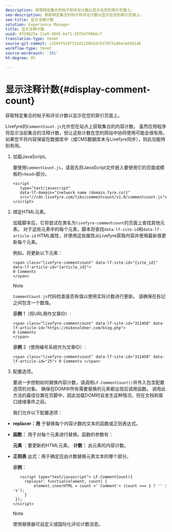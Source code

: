 ```yaml
---
description: 获取特定集合的帖子和评论计数以显示在您的索引页面上。
seo-description: 获取特定集合的帖子和评论计数以显示在您的索引页面上。
seo-title: 显示注释计数
solution: Experience Manager
title: 显示注释计数
uuid: 0f39b25e-11e0-4945-be71-55fb4798b6c7
translation-type: tm+mt
source-git-commit: c2594f919f153d1230b3dc0370f31d64cb698146
workflow-type: tm+mt
source-wordcount: '381'
ht-degree: 0%

---
```



# 显示注释计数{#display-comment-count}

获取特定集合的帖子和评论计数以显示在您的索引页面上。

Livefyre的`CommentCount.js`允许您在站点上获取集合的内容计数。 虽然应用程序将显示当前集合的注释计数，但让这些计数在您的网站中协同使用可能会很有用。 如果您不将内容保留在数据库中（或CMS数据库未与Livefyre同步），则此功能特别有用。

1. 加载JavaScript。

   要使用`CommentCount.js`，请首先将JavaScript文件嵌入要使用它的页面或模板的`<head>`部分。

   ```
   <script 
      type="text/javascript" 
      data-lf-domain="{network name (domain.fyre.co)}" 
      src="//cdn.livefyre.com/libs/commentcount/v1.0/commentcount.js"> 
   </script>
   ```

1. 绑定HTML元素。

   加载脚本后，它将尝试在类名为`livefyre-commentcount`的页面上查找其他元素。 对于这些元素中的每个元素，脚本将查找`data-lf-site-id`和`data-lf-article-id` HTML属性，并使用这些属性从Livefyre获取内容并使用最新值更新每个元素。

   例如，将更新以下元素：

   ```
   <span class="livefyre-commentcount" data-lf-site-id="{site_id}" data-lf-article-id="{article_id}"> 
   0 Comments  
   </span>
   ```

   >[!NOTE]
   >
   >`CommentCount.js`代码检查是否有值以使用实际计数进行更新。 请确保在标记之间包含一个数值。

   **示例** 1（将URL用作文章ID）:

   ```
   <span class="livefyre-commentcount" data-lf-site-id="311458" data-lf-article-id="https://mikesoldner.com/blog.php">  
   0 Comments  
   </span>
   ```

   **示例** 2（使用编号系统作为文章ID）:

   ```
   <span class="livefyre-commentcount" data-lf-site-id="311458" data-lf-article-id="25"> 0 Comments </span>
   ```

1. 配置选项。

   要进一步控制如何替换内容计数，请调用`LF.CommentCount()`并传入包含配置选项的对象。 确保在DOM中所有需要替换的元素都出现后调用函数。 调用此方法的最佳位置在页脚中，因此加载DOM时会发生这种情况，但在文档和窗口就绪事件之前。

   我们允许以下配置选项：

* **replacer：用** 于替换每个内容计数的文本的函数或正则表达式。

* **函数：** 用于对每个元素进行替换。函数的参数有：

   **元素** ：要更新的HTML元素。
   **计数：** 此元素的内容计数。

* **正则表** 达式：用于确定应由计数替换元素文本的哪个部分。

   **示例**：

   ```
      <script type="text/javascript"> LF.CommentCount({ 
        replacer: function(element, count) { 
            element.innerHTML = count +' Comment'+ (count === 1 ? '' : 's'); 
        } 
    }); 
   </script>
   ```

   >[!NOTE]
   >
   >使用替换器可自定义或国际化评论计数消息。

